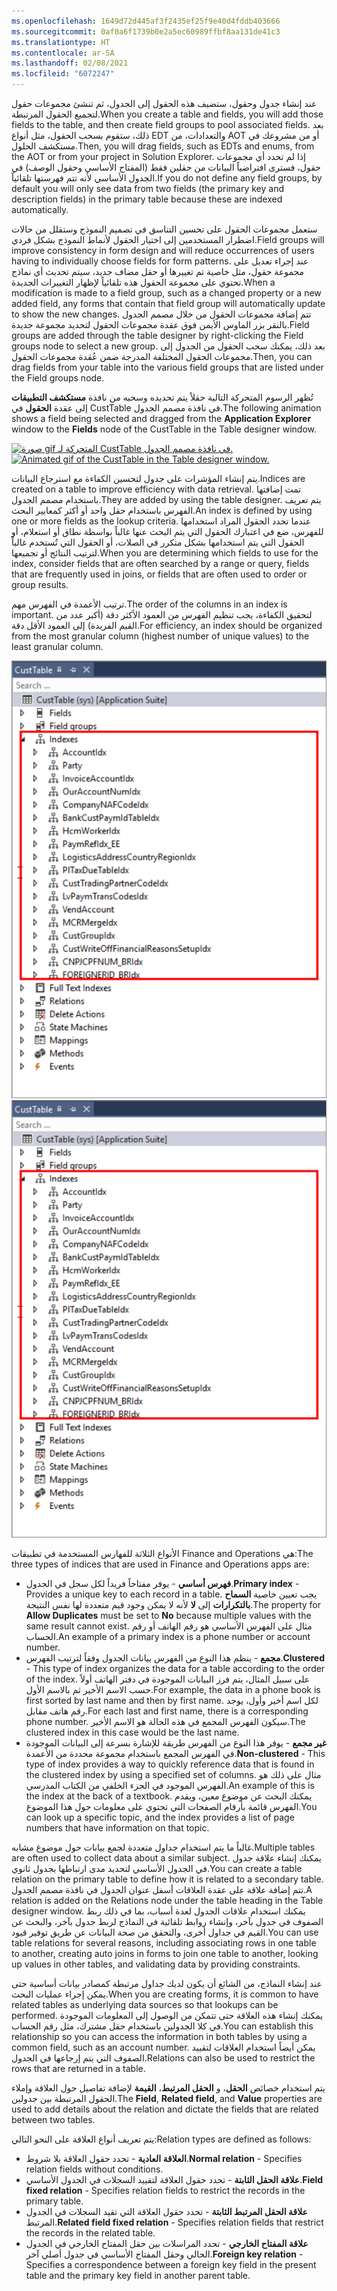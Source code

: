 ```yaml
---
ms.openlocfilehash: 1649d72d445af3f2435ef25f9e40d4fddb403666
ms.sourcegitcommit: 0af0a6f1739b0e2a5ec60989ffbf8aa131de41c3
ms.translationtype: HT
ms.contentlocale: ar-SA
ms.lasthandoff: 02/08/2021
ms.locfileid: "6072247"
---
```

<span data-ttu-id="a5e55-101">عند إنشاء جدول وحقول، ستضيف هذه الحقول إلى الجدول، ثم تنشئ مجموعات حقول لتجميع الحقول المرتبطة.</span><span class="sxs-lookup"><span data-stu-id="a5e55-101">When you create a table and fields, you will add those fields to the table, and then create field groups to pool associated fields.</span></span> <span data-ttu-id="a5e55-102">بعد ذلك، ستقوم بسحب الحقول، مثل أنواع EDT والتعدادات، من AOT أو من مشروعك في مستكشف الحلول.</span><span class="sxs-lookup"><span data-stu-id="a5e55-102">Then, you will drag fields, such as EDTs and enums, from the AOT or from your project in Solution Explorer.</span></span> <span data-ttu-id="a5e55-103">إذا لم تحدد أي مجموعات حقول، فسترى افتراضياً البيانات من حقلين فقط (المفتاح الأساسي وحقول الوصف) في الجدول الأساسي لأنه تتم فهرستها تلقائياً.</span><span class="sxs-lookup"><span data-stu-id="a5e55-103">If you do not define any field groups, by default you will only see data from two fields (the primary key and description fields) in the primary table because these are indexed automatically.</span></span> 

<span data-ttu-id="a5e55-104">ستعمل مجموعات الحقول على تحسين التناسق في تصميم النموذج وستقلل من حالات اضطرار المستخدمين إلى اختيار الحقول لأنماط النموذج بشكل فردي.</span><span class="sxs-lookup"><span data-stu-id="a5e55-104">Field groups will improve consistency in form design and will reduce occurrences of users having to individually choose fields for form patterns.</span></span> <span data-ttu-id="a5e55-105">عند إجراء تعديل على مجموعة حقول، مثل خاصية تم تغييرها أو حقل مضاف جديد، سيتم تحديث أي نماذج تحتوي على مجموعة الحقول هذه تلقائياً لإظهار التغييرات الجديدة.</span><span class="sxs-lookup"><span data-stu-id="a5e55-105">When a modification is made to a field group, such as a changed property or a new added field, any forms that contain that field group will automatically update to show the new changes.</span></span> <span data-ttu-id="a5e55-106">تتم إضافة مجموعات الحقول من خلال مصمم الجدول بالنقر بزر الماوس الأيمن فوق عقدة مجموعات الحقول لتحديد مجموعة جديدة.</span><span class="sxs-lookup"><span data-stu-id="a5e55-106">Field groups are added through the table designer by right-clicking the Field groups node to select a new group.</span></span> <span data-ttu-id="a5e55-107">بعد ذلك، يمكنك سحب الحقول من الجدول إلى مجموعات الحقول المختلفة المدرجة ضمن عُقدة مجموعات الحقول.</span><span class="sxs-lookup"><span data-stu-id="a5e55-107">Then, you can drag fields from your table into the various field groups that are listed under the Field groups node.</span></span>

<span data-ttu-id="a5e55-108">تُظهر الرسوم المتحركة التالية حقلاً يتم تحديده وسحبه من نافذة **مستكشف التطبيقات** إلى عقدة **الحقول** في CustTable في نافذة مصمم الجدول.</span><span class="sxs-lookup"><span data-stu-id="a5e55-108">The following animation shows a field being selected and dragged from the **Application Explorer** window to the **Fields** node of the CustTable in the Table designer window.</span></span>

<span data-ttu-id="a5e55-109">[![صورة gif المتحركة لـ CustTable في نافذة مصمم الجدول.](../media/add-fields.gif)](../media/add-fields.gif#lightbox)</span><span class="sxs-lookup"><span data-stu-id="a5e55-109">[![Animated gif of the CustTable in the Table designer window.](../media/add-fields.gif)](../media/add-fields.gif#lightbox)</span></span>

<span data-ttu-id="a5e55-110">يتم إنشاء المؤشرات على جدول لتحسين الكفاءة مع استرجاع البيانات.</span><span class="sxs-lookup"><span data-stu-id="a5e55-110">Indices are created on a table to improve efficiency with data retrieval.</span></span> <span data-ttu-id="a5e55-111">تمت إضافتها باستخدام مصمم الجدول.</span><span class="sxs-lookup"><span data-stu-id="a5e55-111">They are added by using the table designer.</span></span> <span data-ttu-id="a5e55-112">يتم تعريف الفهرس باستخدام حقل واحد أو أكثر كمعايير البحث.</span><span class="sxs-lookup"><span data-stu-id="a5e55-112">An index is defined by using one or more fields as the lookup criteria.</span></span> <span data-ttu-id="a5e55-113">عندما تحدد الحقول المراد استخدامها للفهرس، ضع في اعتبارك الحقول التي يتم البحث عنها غالباً بواسطة نطاق أو استعلام، أو الحقول التي يتم استخدامها بشكل متكرر في الصلات، أو الحقول التي تُستخدم غالباً لترتيب النتائج أو تجميعها.</span><span class="sxs-lookup"><span data-stu-id="a5e55-113">When you are determining which fields to use for the index, consider fields that are often searched by a range or query, fields that are frequently used in joins, or fields that are often used to order or group results.</span></span>

<span data-ttu-id="a5e55-114">ترتيب الأعمدة في الفهرس مهم.</span><span class="sxs-lookup"><span data-stu-id="a5e55-114">The order of the columns in an index is important.</span></span> <span data-ttu-id="a5e55-115">لتحقيق الكفاءة، يجب تنظيم الفهرس من العمود الأكثر دقة (أكبر عدد من القيم الفريدة) إلى العمود الأقل دقة.</span><span class="sxs-lookup"><span data-stu-id="a5e55-115">For efficiency, an index should be organized from the most granular column (highest number of unique values) to the least granular column.</span></span>

<span data-ttu-id="a5e55-116">[![لقطة شاشة لـ CustTable تُبرز فهارس الجدول.](../media/table-index.png)](../media/table-index.png#lightbox)</span><span class="sxs-lookup"><span data-stu-id="a5e55-116">[![Screenshot of the CustTable highlighting the Table indexes.](../media/table-index.png)](../media/table-index.png#lightbox)</span></span>


<span data-ttu-id="a5e55-117">الأنواع الثلاثة للفهارس المستخدمة في تطبيقات Finance and Operations هي:</span><span class="sxs-lookup"><span data-stu-id="a5e55-117">The three types of indices that are used in Finance and Operations apps are:</span></span>

-   <span data-ttu-id="a5e55-118">**فهرس أساسي** - يوفر مفتاحاً فريداً لكل سجل في الجدول.</span><span class="sxs-lookup"><span data-stu-id="a5e55-118">**Primary index** - Provides a unique key to each record in a table.</span></span> <span data-ttu-id="a5e55-119">يجب تعيين خاصية **السماح بالتكرارات** إلى **لا** لأنه لا يمكن وجود قيم متعددة لها نفس النتيجة.</span><span class="sxs-lookup"><span data-stu-id="a5e55-119">The property for **Allow Duplicates** must be set to **No** because multiple values with the same result cannot exist.</span></span> <span data-ttu-id="a5e55-120">مثال على الفهرس الأساسي هو رقم الهاتف أو رقم الحساب.</span><span class="sxs-lookup"><span data-stu-id="a5e55-120">An example of a primary index is a phone number or account number.</span></span>
-   <span data-ttu-id="a5e55-121">**مجمع** - ينظم هذا النوع من الفهرس بيانات الجدول وفقاً لترتيب الفهرس.</span><span class="sxs-lookup"><span data-stu-id="a5e55-121">**Clustered** - This type of index organizes the data for a table according to the order of the index.</span></span> <span data-ttu-id="a5e55-122">على سبيل المثال، يتم فرز البيانات الموجودة في دفتر الهاتف أولاً حسب الاسم الأخير ثم بالاسم الأول.</span><span class="sxs-lookup"><span data-stu-id="a5e55-122">For example, the data in a phone book is first sorted by last name and then by first name.</span></span> <span data-ttu-id="a5e55-123">لكل اسم أخير وأول، يوجد رقم هاتف مقابل.</span><span class="sxs-lookup"><span data-stu-id="a5e55-123">For each last and first name, there is a corresponding phone number.</span></span> <span data-ttu-id="a5e55-124">سيكون الفهرس المجمع في هذه الحالة هو الاسم الأخير.</span><span class="sxs-lookup"><span data-stu-id="a5e55-124">The clustered index in this case would be the last name.</span></span>
-   <span data-ttu-id="a5e55-125">**غير مجمع** - يوفر هذا النوع من الفهرس طريقة للإشارة بسرعة إلى البيانات الموجودة في الفهرس المجمع باستخدام مجموعة محددة من الأعمدة.</span><span class="sxs-lookup"><span data-stu-id="a5e55-125">**Non-clustered** - This type of index provides a way to quickly reference data that is found in the clustered index by using a specified set of columns.</span></span> <span data-ttu-id="a5e55-126">مثال على ذلك هو الفهرس الموجود في الجزء الخلفي من الكتاب المدرسي.</span><span class="sxs-lookup"><span data-stu-id="a5e55-126">An example of this is the index at the back of a textbook.</span></span> <span data-ttu-id="a5e55-127">يمكنك البحث عن موضوع معين، ويقدم الفهرس قائمة بأرقام الصفحات التي تحتوي على معلومات حول هذا الموضوع.</span><span class="sxs-lookup"><span data-stu-id="a5e55-127">You can look up a specific topic, and the index provides a list of page numbers that have information on that topic.</span></span>

<span data-ttu-id="a5e55-128">غالباً ما يتم استخدام جداول متعددة لجمع بيانات حول موضوع مشابه.</span><span class="sxs-lookup"><span data-stu-id="a5e55-128">Multiple tables are often used to collect data about a similar subject.</span></span> <span data-ttu-id="a5e55-129">يمكنك إنشاء علاقة جدول في الجدول الأساسي لتحديد مدى ارتباطها بجدول ثانوي.</span><span class="sxs-lookup"><span data-stu-id="a5e55-129">You can create a table relation on the primary table to define how it is related to a secondary table.</span></span> <span data-ttu-id="a5e55-130">تتم إضافة علاقة على عقدة العلاقات أسفل عنوان الجدول في نافذة مصمم الجدول.</span><span class="sxs-lookup"><span data-stu-id="a5e55-130">A relation is added on the Relations node under the table heading in the Table designer window.</span></span>
<span data-ttu-id="a5e55-131">يمكنك استخدام علاقات الجدول لعدة أسباب، بما في ذلك ربط الصفوف في جدول بآخر، وإنشاء روابط تلقائية في النماذج لربط جدول بآخر، والبحث عن القيم في جداول أخرى، والتحقق من صحة البيانات عن طريق توفير قيود.</span><span class="sxs-lookup"><span data-stu-id="a5e55-131">You can use table relations for several reasons, including associating rows in one table to another, creating auto joins in forms to join one table to another, looking up values in other tables, and validating data by providing constraints.</span></span>

<span data-ttu-id="a5e55-132">عند إنشاء النماذج، من الشائع أن يكون لديك جداول مرتبطة كمصادر بيانات أساسية حتى يمكن إجراء عمليات البحث.</span><span class="sxs-lookup"><span data-stu-id="a5e55-132">When you are creating forms, it is common to have related tables as underlying data sources so that lookups can be performed.</span></span> <span data-ttu-id="a5e55-133">يمكنك إنشاء هذه العلاقة حتى تتمكن من الوصول إلى المعلومات الموجودة في كلا الجدولين باستخدام حقل مشترك، مثل رقم الحساب.</span><span class="sxs-lookup"><span data-stu-id="a5e55-133">You can establish this relationship so you can access the information in both tables by using a common field, such as an account number.</span></span> <span data-ttu-id="a5e55-134">يمكن أيضاً استخدام العلاقات لتقييد الصفوف التي يتم إرجاعها في الجدول.</span><span class="sxs-lookup"><span data-stu-id="a5e55-134">Relations can also be used to restrict the rows that are returned in a table.</span></span>

<span data-ttu-id="a5e55-135">يتم استخدام خصائص **الحقل**، و **الحقل المرتبط**، **القيمة** لإضافة تفاصيل حول العلاقة وإملاء الحقول المرتبطة بين جدولين.</span><span class="sxs-lookup"><span data-stu-id="a5e55-135">The **Field**, **Related field**, and **Value** properties are used to add details about the relation and dictate the fields that are related between two tables.</span></span>

<span data-ttu-id="a5e55-136">يتم تعريف أنواع العلاقة على النحو التالي:</span><span class="sxs-lookup"><span data-stu-id="a5e55-136">Relation types are defined as follows:</span></span>

-   <span data-ttu-id="a5e55-137">**العلاقة العادية** - تحدد حقول العلاقة بلا شروط.</span><span class="sxs-lookup"><span data-stu-id="a5e55-137">**Normal relation** - Specifies relation fields without conditions.</span></span>
-   <span data-ttu-id="a5e55-138">**علاقة الحقل الثابتة** - تحدد حقول العلاقة لتقييد السجلات في الجدول الأساسي.</span><span class="sxs-lookup"><span data-stu-id="a5e55-138">**Field fixed relation** - Specifies relation fields to restrict the records in the primary table.</span></span>
-   <span data-ttu-id="a5e55-139">**علاقة الحقل المرتبط الثابتة** - تحدد حقول العلاقة التي تقيد السجلات في الجدول المرتبط.</span><span class="sxs-lookup"><span data-stu-id="a5e55-139">**Related field fixed relation** - Specifies relation fields that restrict the records in the related table.</span></span>
-   <span data-ttu-id="a5e55-140">**علاقة المفتاح الخارجي** - تحدد المراسلات بين حقل المفتاح الخارجي في الجدول الحالي وحقل المفتاح الأساسي في جدول أصلي آخر.</span><span class="sxs-lookup"><span data-stu-id="a5e55-140">**Foreign key relation** - Specifies a correspondence between a foreign key field in the present table and the primary key field in another parent table.</span></span>
